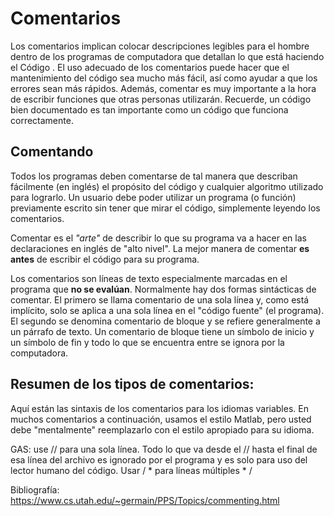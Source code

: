 # Comentarios

Los comentarios implican colocar descripciones legibles para el hombre dentro de los programas de computadora que detallan lo que está haciendo el Código . El uso adecuado de los comentarios puede hacer que el mantenimiento del código sea mucho más fácil, así como ayudar a que los errores sean más rápidos. Además, comentar es muy importante a la hora de escribir funciones que otras personas utilizarán. Recuerde, un código bien documentado es tan importante como un código que funciona correctamente.

## Comentando

Todos los programas deben comentarse de tal manera que describan fácilmente (en inglés) el propósito del código y cualquier algoritmo utilizado para lograrlo. Un usuario debe poder utilizar un programa (o función) previamente escrito sin tener que mirar el código, simplemente leyendo los comentarios.

Comentar es el _"arte"_ de describir lo que su programa va a hacer en las declaraciones en inglés de "alto nivel". La mejor manera de comentar **es antes** de escribir el código para su programa.

Los comentarios son líneas de texto especialmente marcadas en el programa que **no se evalúan**. Normalmente hay dos formas sintácticas de comentar. El primero se llama comentario de una sola línea y, como está implícito, solo se aplica a una sola línea en el "código fuente" (el programa). El segundo se denomina comentario de bloque y se refiere generalmente a un párrafo de texto. Un comentario de bloque tiene un símbolo de inicio y un símbolo de fin y todo lo que se encuentra entre se ignora por la computadora.

## Resumen de los tipos de comentarios:

Aquí están las sintaxis de los comentarios para los idiomas variables. En muchos comentarios a continuación, usamos el estilo Matlab, pero usted debe "mentalmente" reemplazarlo con el estilo apropiado para su idioma.

GAS:
use // para una sola línea. Todo lo que va desde el // hasta el final de esa línea del archivo es ignorado por el programa y es solo para uso del lector humano del código. 
Usar / * para líneas múltiples * /

Bibliografía: 
https://www.cs.utah.edu/~germain/PPS/Topics/commenting.html
